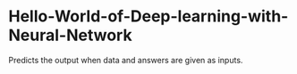 # Hello-World-of-Deep-learning-with-Neural-Network
Predicts the output when data and answers are given as inputs.
